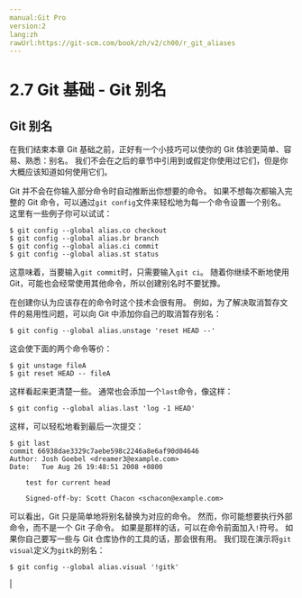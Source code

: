 ```yaml
---
manual:Git Pro
version:2
lang:zh
rawUrl:https://git-scm.com/book/zh/v2/ch00/r_git_aliases
---
```



# 2.7 Git 基础 - Git 别名

## Git 别名<a name="r_git_aliases"></a>


在我们结束本章 Git 基础之前，正好有一个小技巧可以使你的 Git 体验更简单、容易、熟悉：别名。 我们不会在之后的章节中引用到或假定你使用过它们，但是你大概应该知道如何使用它们。




Git 并不会在你输入部分命令时自动推断出你想要的命令。 如果不想每次都输入完整的 Git 命令，可以通过`git config`文件来轻松地为每一个命令设置一个别名。 这里有一些例子你可以试试：



```
$ git config --global alias.co checkout
$ git config --global alias.br branch
$ git config --global alias.ci commit
$ git config --global alias.st status
```




这意味着，当要输入`git commit`时，只需要输入`git ci`。 随着你继续不断地使用 Git，可能也会经常使用其他命令，所以创建别名时不要犹豫。




在创建你认为应该存在的命令时这个技术会很有用。 例如，为了解决取消暂存文件的易用性问题，可以向 Git 中添加你自己的取消暂存别名：



```
$ git config --global alias.unstage 'reset HEAD --'
```




这会使下面的两个命令等价：



```
$ git unstage fileA
$ git reset HEAD -- fileA
```




这样看起来更清楚一些。 通常也会添加一个`last`命令，像这样：



```
$ git config --global alias.last 'log -1 HEAD'
```




这样，可以轻松地看到最后一次提交：



```
$ git last
commit 66938dae3329c7aebe598c2246a8e6af90d04646
Author: Josh Goebel <dreamer3@example.com>
Date:   Tue Aug 26 19:48:51 2008 +0800

    test for current head

    Signed-off-by: Scott Chacon <schacon@example.com>
```




可以看出，Git 只是简单地将别名替换为对应的命令。 然而，你可能想要执行外部命令，而不是一个 Git 子命令。 如果是那样的话，可以在命令前面加入`!`符号。 如果你自己要写一些与 Git 仓库协作的工具的话，那会很有用。 我们现在演示将`git visual`定义为`gitk`的别名：



```
$ git config --global alias.visual '!gitk'
```


|


